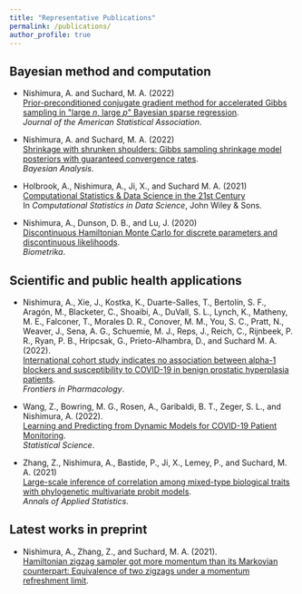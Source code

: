 ```yaml
---
title: "Representative Publications"
permalink: /publications/
author_profile: true
---
```


## Bayesian method and computation

- Nishimura, A. and Suchard, M. A. (2022) <br>
  [Prior-preconditioned conjugate gradient method for accelerated Gibbs sampling in "large *n*, large *p*" Bayesian sparse regression](https://doi.org/10.1080/01621459.2022.2057859). <br>
  *Journal of the American Statistical Association*.

- Nishimura, A. and Suchard, M. A. (2022) <br>
  [Shrinkage with shrunken shoulders: Gibbs sampling shrinkage model posteriors with guaranteed convergence rates](ttps://doi.org/10.1214/22-BA1308). <br>
  *Bayesian Analysis*.

- Holbrook, A., Nishimura, A., Ji, X., and Suchard M. A. (2021) <br>
  [Computational Statistics \& Data Science in the 21st Century](https://doi.org/10.1002/9781118445112.stat08324) <br>
  In *Computational Statistics in Data Science*, John Wiley & Sons.

- Nishimura, A., Dunson, D. B., and Lu, J. (2020) <br>
  [Discontinuous Hamiltonian Monte Carlo for discrete parameters and discontinuous likelihoods](https://academic.oup.com/biomet/advance-article/doi/10.1093/biomet/asz083/5799014?guestAccessKey=1ac16281-92cf-43a1-9152-1daa47026ca3). <br>
  *Biometrika*.

## Scientific and public health applications

- Nishimura, A., Xie, J., Kostka, K., Duarte-Salles, T., Bertolín, S. F., Aragón, M., Blacketer, C., Shoaibi, A., DuVall, S. L., Lynch, K., Matheny, M. E., Falconer, T., Morales D. R., Conover, M. M., You, S. C., Pratt, N., Weaver, J., Sena, A. G., Schuemie, M. J., Reps, J., Reich, C., Rijnbeek, P. R., Ryan, P. B., Hripcsak, G., Prieto-Alhambra, D., and Suchard M. A. (2022). <br>
  [International cohort study indicates no association between alpha-1 blockers and susceptibility to COVID-19 in benign prostatic hyperplasia patients](https://doi.org/10.3389/fphar.2022.945592). <br>
  *Frontiers in Pharmacology*.

- Wang, Z., Bowring, M. G., Rosen, A., Garibaldi, B. T., Zeger, S. L., and Nishimura, A. (2022). <br>
  [Learning and Predicting from Dynamic Models for COVID-19 Patient Monitoring](http://dx.doi.org/10.1214/22-STS861). <br>
	*Statistical Science*.

- Zhang, Z., Nishimura, A., Bastide, P., Ji, X., Lemey, P., and Suchard, M. A. (2021) <br>
  [Large-scale inference of correlation among mixed-type biological traits with phylogenetic multivariate probit models](https://doi.org/10.1214/20-AOAS1394). <br>
  *Annals of Applied Statistics*.

## Latest works in preprint

- Nishimura, A., Zhang, Z., and Suchard, M. A. (2021). <br>
  [Hamiltonian zigzag sampler got more momentum than its Markovian counterpart: Equivalence of two zigzags under a momentum refreshment limit](https://arxiv.org/abs/2104.07694).
